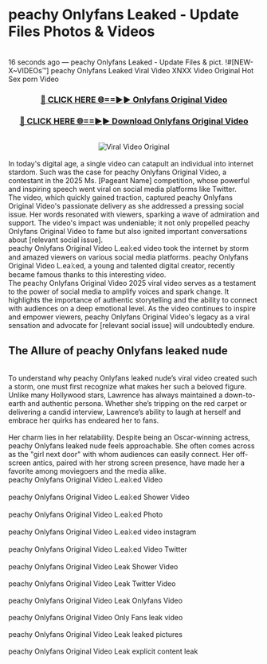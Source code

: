 # peachy Onlyfans Leaked - Update Files Photos & Videos 
<br>
16 seconds ago — peachy Onlyfans Leaked - Update Files & pict. !#[NEW-X~VIDEOs™] peachy Onlyfans Leaked Viral Video XNXX Video Original Hot Sex porn Video
<br>
<div align="center">
<h3><a href="http://freeplayer.one?title=peachy&ref=25OR" rel="nofollow">🔴 CLICK HERE 🌐==►► Onlyfans Original Video</a></h3>
<h3><a href="http://freeplayer.one?title=peachy&ref=25OR" rel="nofollow">🔴 CLICK HERE 🌐==►► Download Onlyfans Original Video</a></h3>
<br>
<a href="http://freeplayer.one?title=peachy&ref=25OR" rel="nofollow" data-target="animated-image.originalLink"><img src="https://i.ibb.co.com/xMMVF88/686577567.gif" alt="Viral Video Original" style="max-width: 100%; display: inline-block;" data-target="animated-image.originalImage"></a>
</div>
<br>
In today's digital age, a single video can catapult an individual into internet stardom. Such was the case for peachy Onlyfans Original Video, a contestant in the 2025 Ms. [Pageant Name] competition, whose powerful and inspiring speech went viral on social media platforms like Twitter.
<br>
The video, which quickly gained traction, captured peachy Onlyfans Original Video's passionate delivery as she addressed a pressing social issue. Her words resonated with viewers, sparking a wave of admiration and support. The video's impact was undeniable; it not only propelled peachy Onlyfans Original Video to fame but also ignited important conversations about [relevant social issue].
<br>
peachy Onlyfans Original Video L.ea𝚔ed video took the internet by storm and amazed viewers on various social media platforms. peachy Onlyfans Original Video L.ea𝚔ed, a young and talented digital creator, recently became famous thanks to this interesting video.
<br>
The peachy Onlyfans Original Video 2025 viral video serves as a testament to the power of social media to amplify voices and spark change. It highlights the importance of authentic storytelling and the ability to connect with audiences on a deep emotional level. As the video continues to inspire and empower viewers, peachy Onlyfans Original Video's legacy as a viral sensation and advocate for [relevant social issue] will undoubtedly endure.
<br>
<h2>The Allure of peachy Onlyfans leaked nude</h2>
<br>
To understand why peachy Onlyfans leaked nude’s viral video created such a storm, one must first recognize what makes her such a beloved figure. Unlike many Hollywood stars, Lawrence has always maintained a down-to-earth and authentic persona. Whether she’s tripping on the red carpet or delivering a candid interview, Lawrence’s ability to laugh at herself and embrace her quirks has endeared her to fans.
<br><br>
Her charm lies in her relatability. Despite being an Oscar-winning actress, peachy Onlyfans leaked nude feels approachable. She often comes across as the "girl next door" with whom audiences can easily connect. Her off-screen antics, paired with her strong screen presence, have made her a favorite among moviegoers and the media alike.
<br>
peachy Onlyfans Original Video L.ea𝚔ed Video
<br><br>
peachy Onlyfans Original Video L.ea𝚔ed Shower Video
<br><br>
peachy Onlyfans Original Video L.ea𝚔ed Photo
<br><br>
peachy Onlyfans Original Video L.ea𝚔ed video instagram
<br><br>
peachy Onlyfans Original Video L.ea𝚔ed Video Twitter
<br><br>
peachy Onlyfans Original Video Leak Shower Video
<br><br>
peachy Onlyfans Original Video Leak Twitter Video
<br><br>
peachy Onlyfans Original Video Leak Onlyfans Video
<br><br>
peachy Onlyfans Original Video Only Fans leak video
<br><br>
peachy Onlyfans Original Video Leak leaked pictures
<br><br>
peachy Onlyfans Original Video Leak explicit content leak